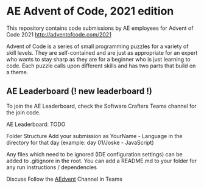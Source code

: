 # AE Advent of Code, 2021 edition

This repository contains code submissions by AE employees for Advent of Code 2021 http://adventofcode.com/2021

Advent of Code is a series of small programming puzzles for a variety of skill levels. They are self-contained and are just as appropriate for an expert who wants to stay sharp as they are for a beginner who is just learning to code. Each puzzle calls upon different skills and has two parts that build on a theme.

## AE Leaderboard (! new leaderboard !)
To join the AE Leaderboard, check the Software Crafters Teams channel for the join code.

AE Leaderboard: TODO

Folder Structure
Add your submission as YourName - Language in the directory for that day (example: day 01/Joske - JavaScript)

Any files which need to be ignored (IDE configuration settings) can be added to .gitignore in the root. You can add a README.md to your folder for any run instructions / dependencies

Discuss
Follow the [AEdvent](https://teams.microsoft.com/l/channel/19%3ab69e1447cbc0465fa71b378930bd2939%40thread.skype/Aedvent?groupId=274a48c6-8fe9-4d32-bea3-95fafc227860&tenantId=65830af0-624d-48a0-a9da-07bd07a31094) Channel in Teams
